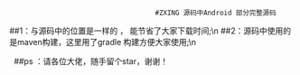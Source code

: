                                         #ZXING 源码中Android 部分完整源码
##1：与源码中的位置是一样的 ， 能节省了大家下载时间;\n
##2：源码中使用的是maven构建，这里用了gradle 构建方便大家使用;\n

 
##ps ：请各位大佬，随手留个star，谢谢！

